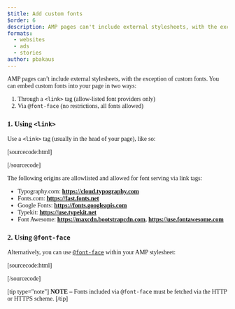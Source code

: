 ```yaml
---
$title: Add custom fonts
$order: 6
description: AMP pages can't include external stylesheets, with the exception of custom fonts. You can embed custom fonts into your page in two ways ...
formats:
  - websites
  - ads
  - stories
author: pbakaus
---
```


AMP pages can’t include external stylesheets, with the exception of custom fonts.
You can embed custom fonts into your page in two ways:

1. Through a `<link>` tag (allow-listed font providers only)
2. Via `@font-face` (no restrictions, all fonts allowed)

### 1. Using `<link>`

Use a `<link>` tag (usually in the head of your page), like so:

[sourcecode:html]

<link rel="stylesheet" href="https://fonts.googleapis.com/css?family=Tangerine">
[/sourcecode]

The following origins are allowlisted and allowed for font serving via link tags:

- Typography.com: **https://cloud.typography.com**
- Fonts.com: **https://fast.fonts.net**
- Google Fonts: **https://fonts.googleapis.com**
- Typekit: **https://use.typekit.net**
- Font Awesome: **https://maxcdn.bootstrapcdn.com**, **https://use.fontawesome.com**

### 2. Using `@font-face`

Alternatively, you can use [`@font-face`](https://developer.mozilla.org/en-US/docs/Web/CSS/@font-face)
within your AMP stylesheet:

[sourcecode:html]

<style amp-custom>
  @font-face {
    font-family: "Bitstream Vera Serif Bold";
    src: url("https://somedomain.org/VeraSeBd.ttf");
  }

  body {
    font-family: "Bitstream Vera Serif Bold", serif;
  }
</style>

[/sourcecode]

[tip type="note"]
**NOTE –** Fonts included via `@font-face` must be fetched via the HTTP or HTTPS scheme.
[/tip]
